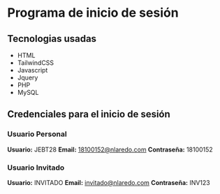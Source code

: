 # Programa de inicio de sesión

## Tecnologias usadas

- HTML
- TailwindCSS
- Javascript
- Jquery
- PHP
- MySQL


## Credenciales para el inicio de sesión

### Usuario Personal
**Usuario:** JEBT28
**Email:** 18100152@nlaredo.com
**Contraseña:** 18100152

### Usuario Invitado
**Usuario:** INVITADO
**Email:** invitado@nlaredo.com
**Contraseña:** INV123